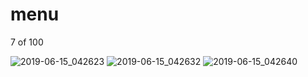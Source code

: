 # menu

7 of 100 

![2019-06-15_042623](https://user-images.githubusercontent.com/46414243/59545896-ce58d180-8f25-11e9-91d0-ddf50f4d53a1.png)
![2019-06-15_042632](https://user-images.githubusercontent.com/46414243/59545897-ce58d180-8f25-11e9-8a30-85cf091cab41.png)
![2019-06-15_042640](https://user-images.githubusercontent.com/46414243/59545898-cef16800-8f25-11e9-8f66-76a484aabb6c.png)
